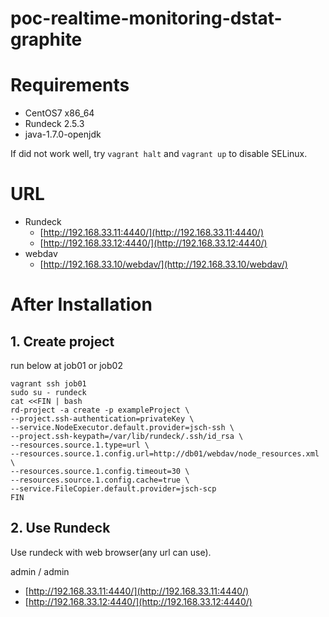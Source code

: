 poc-realtime-monitoring-dstat-graphite
=========================================

# Requirements

- CentOS7 x86_64
- Rundeck 2.5.3
- java-1.7.0-openjdk

If did not work well,
try ``vagrant halt`` and ``vagrant up`` to disable SELinux.

# URL

- Rundeck
    - [http://192.168.33.11:4440/](http://192.168.33.11:4440/)
    - [http://192.168.33.12:4440/](http://192.168.33.12:4440/)
- webdav
    - [http://192.168.33.10/webdav/](http://192.168.33.10/webdav/)


# After Installation

## 1. Create project

run below at job01 or job02

```
vagrant ssh job01
sudo su - rundeck
cat <<FIN | bash
rd-project -a create -p exampleProject \
--project.ssh-authentication=privateKey \
--service.NodeExecutor.default.provider=jsch-ssh \
--project.ssh-keypath=/var/lib/rundeck/.ssh/id_rsa \
--resources.source.1.type=url \
--resources.source.1.config.url=http://db01/webdav/node_resources.xml \
--resources.source.1.config.timeout=30 \
--resources.source.1.config.cache=true \
--service.FileCopier.default.provider=jsch-scp
FIN
```

## 2. Use Rundeck

Use rundeck with web browser(any url can use).

admin / admin

- [http://192.168.33.11:4440/](http://192.168.33.11:4440/)
- [http://192.168.33.12:4440/](http://192.168.33.12:4440/)

